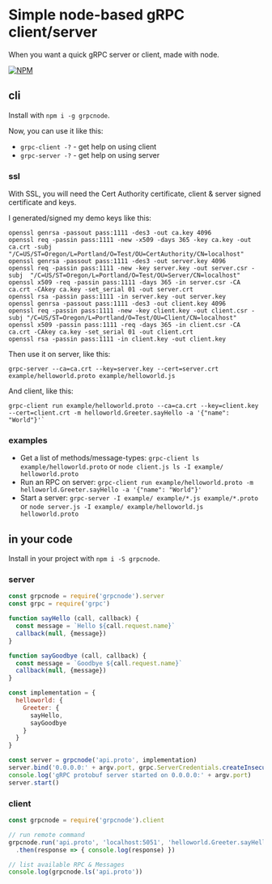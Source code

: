 # Simple node-based gRPC client/server

When you want a quick gRPC server or client, made with node.

[![NPM](https://nodei.co/npm/grpcnode.png?compact=true)](https://nodei.co/npm/grpcnode/)

## cli

Install with `npm i -g grpcnode`.

Now, you can use it like this:

- `grpc-client -?` - get help on using client
- `grpc-server -?` - get help on using server

### ssl

With SSL, you will need the Cert Authority certificate, client & server signed certificate and keys.


I generated/signed my demo keys like this:

```
openssl genrsa -passout pass:1111 -des3 -out ca.key 4096
openssl req -passin pass:1111 -new -x509 -days 365 -key ca.key -out ca.crt -subj  "/C=US/ST=Oregon/L=Portland/O=Test/OU=CertAuthority/CN=localhost"
openssl genrsa -passout pass:1111 -des3 -out server.key 4096
openssl req -passin pass:1111 -new -key server.key -out server.csr -subj  "/C=US/ST=Oregon/L=Portland/O=Test/OU=Server/CN=localhost"
openssl x509 -req -passin pass:1111 -days 365 -in server.csr -CA ca.crt -CAkey ca.key -set_serial 01 -out server.crt
openssl rsa -passin pass:1111 -in server.key -out server.key
openssl genrsa -passout pass:1111 -des3 -out client.key 4096
openssl req -passin pass:1111 -new -key client.key -out client.csr -subj "/C=US/ST=Oregon/L=Portland/O=Test/OU=Client/CN=localhost"
openssl x509 -passin pass:1111 -req -days 365 -in client.csr -CA ca.crt -CAkey ca.key -set_serial 01 -out client.crt
openssl rsa -passin pass:1111 -in client.key -out client.key
```

Then use it on server, like this:

```
grpc-server --ca=ca.crt --key=server.key --cert=server.crt example/helloworld.proto example/helloworld.js
```

And client, like this:

```
grpc-client run example/helloworld.proto --ca=ca.crt --key=client.key --cert=client.crt -m helloworld.Greeter.sayHello -a '{"name": "World"}'`
```

### examples

- Get a list of methods/message-types: `grpc-client ls example/helloworld.proto` or `node client.js ls -I example/ helloworld.proto`
- Run an RPC on server: `grpc-client run example/helloworld.proto -m helloworld.Greeter.sayHello -a '{"name": "World"}'`
- Start a server: `grpc-server -I example/ example/*.js example/*.proto` or `node server.js -I example/ example/helloworld.js helloworld.proto`

## in your code

Install in your project with `npm i -S grpcnode`.

### server

```js
const grpcnode = require('grpcnode').server
const grpc = require('grpc')

function sayHello (call, callback) {
  const message = `Hello ${call.request.name}`
  callback(null, {message})
}

function sayGoodbye (call, callback) {
  const message = `Goodbye ${call.request.name}`
  callback(null, {message})
}

const implementation = {
  helloworld: {
    Greeter: {
      sayHello,
      sayGoodbye
    }
  }
}

const server = grpcnode('api.proto', implementation)
server.bind('0.0.0.0:' + argv.port, grpc.ServerCredentials.createInsecure())
console.log('gRPC protobuf server started on 0.0.0.0:' + argv.port)
server.start()
```

### client

```js
const grpcnode = require('grpcnode').client

// run remote command
grpcnode.run('api.proto', 'localhost:5051', 'helloworld.Greeter.sayHello', {name:'World'})
  .then(response => { console.log(response) })

// list available RPC & Messages
console.log(grpcnode.ls('api.proto'))

```


